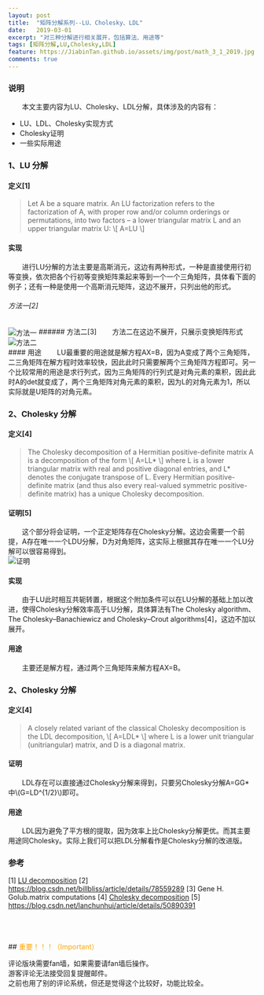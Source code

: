 ```yaml
---
layout: post
title:  "矩阵分解系列--LU、Cholesky、LDL"
date:   2019-03-01
excerpt: "对三种分解进行相关展开，包括算法、用途等"
tags: [矩阵分解,LU,Cholesky,LDL]
feature: https://JiabinTan.github.io/assets/img/post/math_3_1_2019.jpg
comments: true
---
```


### 说明
&emsp;&emsp;本文主要内容为LU、Cholesky、LDL分解，具体涉及的内容有：<br/>
- LU、LDL、Cholesky实现方式
- Cholesky证明
- 一些实际用途

### 1、LU 分解

#### 定义[1]
> Let A be a square matrix. An LU factorization refers to the factorization of A, with proper row and/or column orderings or permutations, into two factors – a lower triangular matrix L and an upper triangular matrix U:
\\[ A=LU \\]

#### 实现
&emsp;&emsp;进行LU分解的方法主要是高斯消元，这边有两种形式，一种是直接使用行初等变换，依次把各个行初等变换矩阵乘起来等到一个一个三角矩阵，具体看下面的例子；还有一种是使用一个高斯消元矩阵，这边不展开，只列出他的形式。

###### 方法一[2]
<img src='https://JiabinTan.github.io/assets/img/post/201903011.png' alt='方法一' align='center' title='方法一'/>
###### 方法二[3]
&emsp;&emsp;方法二在这边不展开，只展示变换矩阵形式
<img src='https://JiabinTan.github.io/assets/img/post/201903012.png' alt='方法二' align='center' title='方法二'/>
<br/>
#### 用途
&emsp;&emsp;LU最重要的用途就是解方程AX=B，因为A变成了两个三角矩阵，二三角矩阵在解方程时效率较快，因此此时只需要解两个三角矩阵方程即可。另一个比较常用的用途是求行列式，因为三角矩阵的行列式是对角元素的乘积，因此此时A的det就变成了，两个三角矩阵对角元素的乘积，因为L的对角元素为1，所以实际就是U矩阵的对角元素。

### 2、Cholesky 分解

#### 定义[4]
> The Cholesky decomposition of a Hermitian positive-definite matrix A is a decomposition of the form
\\[ A=LL\* \\]
where L is a lower triangular matrix with real and positive diagonal entries, and L* denotes the conjugate transpose of L. Every Hermitian positive-definite matrix (and thus also every real-valued symmetric positive-definite matrix) has a unique Cholesky decomposition.

#### 证明[5]
&emsp;&emsp;这个部分将会证明，一个正定矩阵存在Cholesky分解。这边会需要一个前提，A存在唯一一个LDU分解，D为对角矩阵，这实际上根据其存在唯一一个LU分解可以很容易得到。<br/>
<img src='https://JiabinTan.github.io/assets/img/post/201903012.png' alt='证明' align='center' title='证明'/>

#### 实现
&emsp;&emsp;由于LU此时相互共轭转置，根据这个附加条件可以在LU分解的基础上加以改进，使得Cholesky分解效率高于LU分解，具体算法有The Cholesky algorithm、The Cholesky–Banachiewicz and Cholesky–Crout algorithms[4]，这边不加以展开。

#### 用途
&emsp;&emsp;主要还是解方程，通过两个三角矩阵来解方程AX=B。
<br/>

### 2、Cholesky 分解

#### 定义[4]
> A closely related variant of the classical Cholesky decomposition is the LDL decomposition,
\\[ A=LDL\* \\]
where L is a lower unit triangular (unitriangular) matrix, and D is a diagonal matrix.

#### 证明
&emsp;&emsp;LDL存在可以直接通过Cholesky分解来得到，只要另Cholesky分解A=GG\*中\\(G=LD^{1/2}\\)即可。

#### 用途
&emsp;&emsp;LDL因为避免了平方根的提取，因为效率上比Cholesky分解更优。而其主要用途同Cholesky。实际上我们可以把LDL分解看作是Cholesky分解的改进版。
<br/>

### 参考

[1] [LU decomposition](https://en.wikipedia.org/wiki/LU_decomposition "LU decomposition")
[2] https://blog.csdn.net/billbliss/article/details/78559289
[3] Gene H. Golub.matrix computations
[4] [Cholesky decomposition](https://en.wikipedia.org/wiki/Cholesky_decomposition "Cholesky decomposition")
[5] https://blog.csdn.net/lanchunhui/article/details/50890391 




<br/>
<br/>
<br/>
## <label style="color:orange">重要！！！（Important）</label>

评论版块需要fan墙，如果需要请fan墙后操作。<br/>
游客评论无法接受回复提醒邮件。<br/>
之前也用了别的评论系统，但还是觉得这个比较好，功能比较全。<br/>
